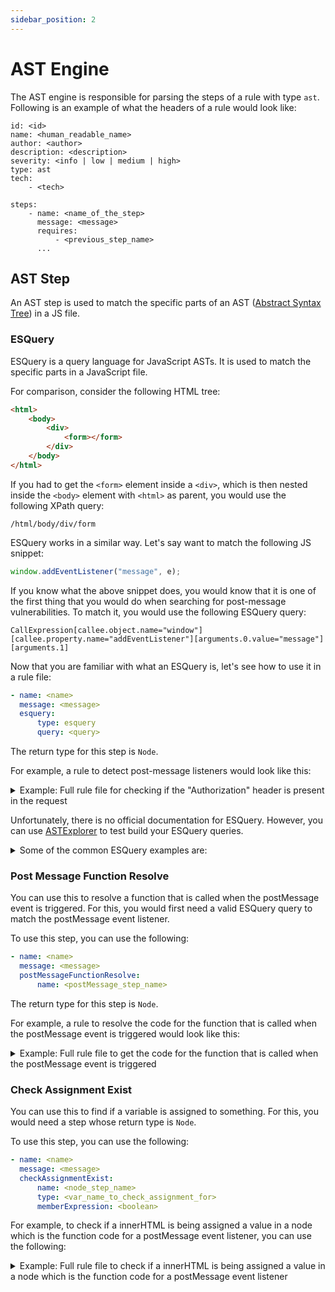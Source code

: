 ```yaml
---
sidebar_position: 2
---
```


# AST Engine

The AST engine is responsible for parsing the steps of a rule with type `ast`. Following is an example of what the headers of a rule would look like:

```
id: <id>
name: <human_readable_name>
author: <author>
description: <description>
severity: <info | low | medium | high>
type: ast
tech:
    - <tech>

steps:
    - name: <name_of_the_step>
      message: <message>
      requires:
          - <previous_step_name>
      ...
```

## AST Step

An AST step is used to match the specific parts of an AST ([Abstract Syntax Tree](https://en.wikipedia.org/wiki/Abstract_syntax_tree)) in a JS file.

### ESQuery

ESQuery is a query language for JavaScript ASTs. It is used to match the specific parts in a JavaScript file.

For comparison, consider the following HTML tree:

```html
<html>
    <body>
        <div>
            <form></form>
        </div>
    </body>
</html>
```

If you had to get the `<form>` element inside a `<div>`, which is then nested inside the `<body>` element with `<html>` as parent, you would use the following XPath query:

```
/html/body/div/form
```

ESQuery works in a similar way. Let's say want to match the following JS snippet:

```js
window.addEventListener("message", e);
```

If you know what the above snippet does, you would know that it is one of the first thing that you would do when searching for post-message vulnerabilities. To match it, you would use the following ESQuery query:

```
CallExpression[callee.object.name="window"][callee.property.name="addEventListener"][arguments.0.value="message"][arguments.1]
```

Now that you are familiar with what an ESQuery is, let's see how to use it in a rule file:

```yaml
- name: <name>
  message: <message>
  esquery:
      type: esquery
      query: <query>
```

The return type for this step is `Node`.

For example, a rule to detect post-message listeners would look like this:

<details>
<summary>Example: Full rule file for checking if the "Authorization" header is present in the request</summary>

```yaml
id: detect_postMessage
name: Detect postMessage event listeners
author: shriyanss
description: Detect postMessage event listeners
severity: info
type: ast
tech:
    - next

steps:
    - name: check_postMessage
      message: postMessage event listener detected
      esquery:
          type: esquery
          query: CallExpression[callee.object.name="window"][callee.property.name="addEventListener"][arguments.0.value="message"][arguments.1]
```

</details>

Unfortunately, there is no official documentation for ESQuery. However, you can use [ASTExplorer](https://astexplorer.net) to test build your ESQuery queries.

<details>
<summary>Some of the common ESQuery examples are:</summary>

- `Identifier[name="fetch"]`

```js
fetch;
```

- `CallExpression[callee.name="fetch"]`

```js
fetch();
```

- `MemberExpression[property.name="innerHTML"]`

```js
something.innerHTML;
```

- `VariableDeclarator[id.name="token"]`

```js
let token = "value";
```

- `AssignmentExpression[left.property.name="innerHTML"]`

```js
something.innerHTML = "value";
```

- `ImportDeclaration[source.value="axios"]`

```js
import axios from "axios";
```

- `CallExpression[callee.name="setTimeout"][arguments.length=2]`

```js
setTimeout(() => {}, 1000);
```

- `NewExpression[callee.name="XMLHttpRequest"]`

```js
new XMLHttpRequest();
```

</details>

### Post Message Function Resolve

You can use this to resolve a function that is called when the postMessage event is triggered. For this, you would first need a valid ESQuery query to match the postMessage event listener.

To use this step, you can use the following:

```yaml
- name: <name>
  message: <message>
  postMessageFunctionResolve:
      name: <postMessage_step_name>
```

The return type for this step is `Node`.

For example, a rule to resolve the code for the function that is called when the postMessage event is triggered would look like this:

<details>
<summary>Example: Full rule file to get the code for the function that is called when the postMessage event is triggered</summary>

```yaml
id: detect_postMessage_function
name: postMessage event listeners function code
author: shriyanss
description: Detect postMessage event listeners function code
severity: info
type: ast
tech:
    - next

steps:
    - name: check_postMessage
      message: postMessage event listener detected
      esquery:
          type: esquery
          query: CallExpression[callee.object.name="window"][callee.property.name="addEventListener"][arguments.0.value="message"][arguments.1]
    # now, check if the second argument is a function and it has call to innerHtml
    - name: resolve_event_handler_function
      message: Code for postmessage event handler
      requires:
          - check_postMessage
      postMessageFuncResolve:
          name: check_postMessage
```

</details>

### Check Assignment Exist

You can use this to find if a variable is assigned to something. For this, you would need a step whose return type is `Node`.

To use this step, you can use the following:

```yaml
- name: <name>
  message: <message>
  checkAssignmentExist:
      name: <node_step_name>
      type: <var_name_to_check_assignment_for>
      memberExpression: <boolean>
```

For example, to check if a innerHTML is being assigned a value in a node which is the function code for a postMessage event listener, you can use the following:

<details>
<summary>Example: Full rule file to check if a innerHTML is being assigned a value in a node which is the function code for a postMessage event listener</summary>

```yaml
id: detect_postMessage_innerHtml_sink
name: postMessage event listeners with innerHTML
author: shriyanss
description: Detect postMessage event listeners with innerHTML sink
severity: medium
type: ast
tech:
    - next

steps:
    - name: check_postMessage
      message: postMessage event listener detected
      esquery:
          type: esquery
          query: CallExpression[callee.object.name="window"][callee.property.name="addEventListener"][arguments.0.value="message"][arguments.1]
    # now, check if the second argument is a function and it has call to innerHtml
    - name: resolve_event_handler_function
      message: Code for postmessage event handler
      requires:
          - check_postMessage
      postMessageFuncResolve:
          name: check_postMessage
    - name: check_innerHtml
      message: Check if innerHTML is being assigned something
      requires:
          - resolve_event_handler_function
      checkAssignmentExist:
          name: resolve_event_handler_function
          type: innerHTML
          memberExpression: true
```

</details>
